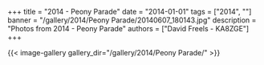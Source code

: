 +++
title = "2014 - Peony Parade"
date = "2014-01-01"
tags = ["2014", ""]
banner = "/gallery/2014/Peony Parade/20140607_180143.jpg"
description = "Photos from 2014 - Peony Parade"
authors = ["David Freels - KA8ZGE"]
+++

{{< image-gallery gallery_dir="/gallery/2014/Peony Parade/" >}}
